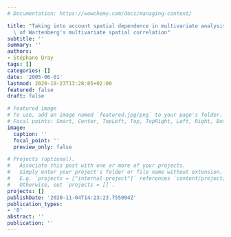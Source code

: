 ```yaml
---
# Documentation: https://wowchemy.com/docs/managing-content/

title: "Taking into account spatial dependence in multivariate analysis: a generalization\
  \ of Wartenberg's multivariate spatial correlation"
subtitle: ''
summary: ''
authors:
- Stéphane Dray
tags: []
categories: []
date: '2005-06-01'
lastmod: 2020-10-23T13:28:05+02:00
featured: false
draft: false

# Featured image
# To use, add an image named `featured.jpg/png` to your page's folder.
# Focal points: Smart, Center, TopLeft, Top, TopRight, Left, Right, BottomLeft, Bottom, BottomRight.
image:
  caption: ''
  focal_point: ''
  preview_only: false

# Projects (optional).
#   Associate this post with one or more of your projects.
#   Simply enter your project's folder or file name without extension.
#   E.g. `projects = ["internal-project"]` references `content/project/deep-learning/index.md`.
#   Otherwise, set `projects = []`.
projects: []
publishDate: '2020-11-04T14:23:23.755094Z'
publication_types:
- '0'
abstract: ''
publication: ''
---
```

